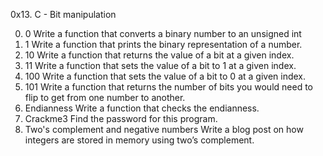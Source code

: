 0x13. C - Bit manipulation

0. 0 Write a function that converts a binary number to an unsigned int
1. 1 Write a function that prints the binary representation of a number.
2. 10 Write a function that returns the value of a bit at a given index.
3. 11 Write a function that sets the value of a bit to 1 at a given index.
4. 100 Write a function that sets the value of a bit to 0 at a given index.
5. 101 Write a function that returns the number of bits you would need to flip to get from one number to another.
6. Endianness Write a function that checks the endianness.
7. Crackme3 Find the password for this program.
8. Two's complement and negative numbers Write a blog post on how integers are stored in memory using two’s complement.
